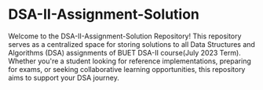 # DSA-II-Assignment-Solution
Welcome to the DSA-II-Assignment-Solution Repository! This repository serves as a centralized space for storing solutions to all Data Structures and Algorithms (DSA) assignments of BUET DSA-II course(July 2023 Term). Whether you're a student looking for reference implementations, preparing for exams, or seeking collaborative learning opportunities, this repository aims to support your DSA journey.
